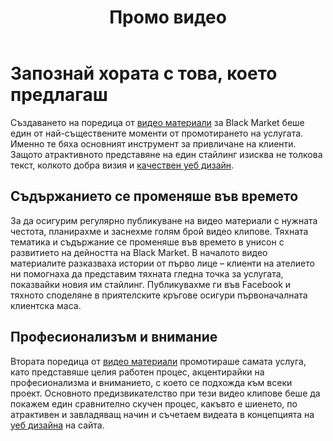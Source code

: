 ﻿---
layout: post
order: 6
rel: /about/blackmarket/multimedia
service: /services/multimedia
project: /portfolio/blackmarket
header: compact
display: subject postcard
title: Промо видео
description: За да осигурим регулярно публикуване на видео материали с нужната честота, планирахме и заснехме голям брой видео клипове.
summary: Създаването на поредица от видео материали беше един от най-съществените моменти от промотирането на услугата. Именно те бяха основния инструмент за привличане на клиенти. Защото атрактивното представяне на един стайлинг изисква не толкова текст, колкото добра визия и качествен уеб дизайн.
image: /business/blackmarket/multimedia.jpg
ref:
  - video: http://www.youtube.com/embed/5T0I6Hy5i6g
    title: 'Костюм по поръчка'
    description: 'Добрият костюм винаги изразява повече, от колкото съзнателно си вложил в него. Следвайки тази аксиома, в Black Market знаем важността на вероятно най-важния компонент от гардероба на всеки от нас.'
    url: http://www.youtube.com/watch?v=5T0I6Hy5i6g
  - video: http://www.youtube.com/embed/vwqRpnwEG1Y
    title: Дънките, задължителната дреха в гардероба
    description: 'Ако не сте мислили, че можете да си ушиете дънки по поръчка, то сега е момента да си промените мнението за това. Дънките са задължителна дреха в гардероба на всеки човек и затова решихме да ви покажем как се ражда един чифт.'
    url: http://www.youtube.com/watch?v=vwqRpnwEG1Y
  - video: http://www.youtube.com/embed/2Hg8WXxQky8
    title: Един различен стил
    description: 'Чудите се дали покрай всички бални рокли и по-официални облекла, които създаваме, можем да се справим и също толкова добре, когато става въпрос и за по-спортно облекло? Настоящият стайлинг идва, за да отговори „да" на този въпрос'
    url: http://www.youtube.com/watch?v=2Hg8WXxQky8
  - video: http://www.youtube.com/embed/Kujh3T1evRc
    title: В страната на чудесата
    description: 'Точно така се чувстваше клиентката ни по време на фотосесията - облечена рокля, за която винаги е мечтала и заобградена от носещия леко фантастични нюанси декор на Природо-научния музей в София.'
    url: http://www.youtube.com/watch?v=Kujh3T1evRc
  - video: http://www.youtube.com/embed/lNVBuYHu6iI
    title: Шик в лятна нощ
    description: 'За да накараме някой да се чувства уверен и да изглежда прекрасно, ние разчитаме на личното отношение, да вникнем в душата на всеки клиент и да се докоснем до неговите желания, защото това е начина да произведем неговите мечти.'
    url: http://www.youtube.com/watch?v=lNVBuYHu6iI
  - video: http://www.youtube.com/embed/Zhx1NAPoiww
    title: Официално и ежедневно облекло
    description: 'Прибираш за 5 минути вкъщи сваляш костюма, слагаш дънките, махаш вратовръзката, обличаш сакото и се вписваш във всяка една ситуация. С нашите предложения винаги ще се чувсваш добре.'
    url: http://www.youtube.com/watch?v=Zhx1NAPoiww
  - video: http://www.youtube.com/embed/2c9KUbYjHPU
    title: Marten X Black Market Фoтосесия
    description: 'Когато търсиш своята ''втора кожа'', искаш да изразиш себе си по свой оригинален начин и да покажеш индивидуален стил и вкус, Black Market е мястото, където ще намериш всичко това. Да бъдеш себе си е най-важното.'
    url: http://www.youtube.com/watch?v=2c9KUbYjHPU
  - video: http://www.youtube.com/embed/nYB1bCCFjTM
    title: Ако търсиш различна визия
    description: 'В Black Market ще направим нещо уникално специлано за теб. Oтново използвахме най-силните си оръжия - труда и отдадеността си - и превърнахме една съвременна красавица в убийствена винтидж принцеса.'
    url: http://www.youtube.com/watch?v=nYB1bCCFjTM
  - video: http://www.youtube.com/embed/cgAfyJZJPlE
    title: Желанието да изглеждаш добре
    description: 'Освен да си тръгнеш перфектно облечен е Black Market ще се постараем да се чувстваш страхотно от самото начало при създаването на модела, през взимането на мерките и пробите, за да си тръгнеш с усмивка и да се върнеш отново.'
    url: http://www.youtube.com/watch?v=cgAfyJZJPlE
  - video: http://www.youtube.com/embed/G5iGdlW0Fn8
    title: Защо Shaker Maker избра Black Market
    description: 'Това, което се случва в Black Market е точно обратното на конфекция. Идваш, чувстваш се като у дома си и получаваш завършен продукт, който е на много високо световно ниво, при супер добра цена и изключително високо качество.'
    url: http://www.youtube.com/watch?v=G5iGdlW0Fn8
---
# Запознай хората с това, което предлагаш
Създаването на поредица от [видео материали](https://www.youtube.com/user/blackmarketbg) за Black Market беше един от най-съществените моменти от промотирането на услугата. Именно те бяха основният инструмент за привличане на клиенти. Защото атрактивното представяне на един стайлинг изисква не толкова текст, колкото добра визия и [качествен уеб дизайн](./../../маркетинг/уеб-дизайн.html).

## Съдържанието се променяше във времето
За да осигурим регулярно публикуване на видео материали с нужната честота, планирахме и заснехме голям брой видео клипове. Тяхната тематика и съдържание се променяше във времето в унисон с развитието на дейността на Black Market. В началото видео материалите разказваха истории от първо лице – клиенти на ателието ни помогнаха да представим тяхната гледна точка за услугата, показвайки новия им стайлинг. Публикувахме ги във Facebook и тяхното споделяне в приятелските кръгове осигури първоначалната клиентска маса.

## Професионализъм и внимание
Втората поредица от [видео материали](https://www.youtube.com/user/almerobg) промотираше самата услуга, като представяше целия работен процес, акцентирайки на професионализма и вниманието, с което се подхожда към всеки проект. Основното предизвикателство при тези видео клипове беше да покажем един сравнително скучен процес, какъвто е шиенето, по атрактивен и завладяващ начин и съчетаем видеата в концепцията на [уеб дизайна](./../../маркетинг/уеб-дизайн.html) на сайта.